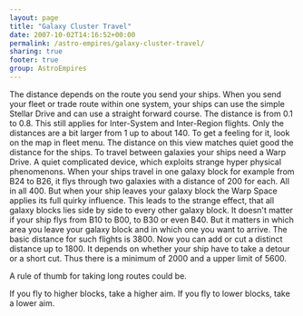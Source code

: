 ```yaml
---
layout: page
title: "Galaxy Cluster Travel"
date: 2007-10-02T14:16:52+00:00
permalink: /astro-empires/galaxy-cluster-travel/
sharing: true
footer: true
group: AstroEmpires
---
```


The distance depends on the route you send your ships.
When you send your fleet or trade route within one system, your ships can use the simple Stellar Drive and can use a straight forward course. The distance is from 0.1 to 0.8.
This still applies for Inter-System and Inter-Region flights. Only the distances are a bit larger from 1 up to about 140.
To get a feeling for it, look on the map in fleet menu. The distance on this view matches quiet good the distance for the ships.
To travel between galaxies your ships need a Warp Drive. A quiet complicated device, which exploits strange hyper physical phenomenons. When your ships travel in one galaxy block for example from B24 to B26, it flys through two galaxies with a distance of 200 for each. All in all 400.
But when your ship leaves your galaxy block the Warp Space applies its full quirky influence. This leads to the strange effect, that all galaxy blocks lies side by side to every other galaxy block. It doesn't matter if your ship flys from B10 to B00, to B30 or even B40. But it matters in which area you leave your galaxy block and in which one you want to arrive.
The basic distance for such flights is 3800. Now you can add or cut a distinct distance up to 1800. It depends on whether your ship have to take a detour or a short cut.
Thus there is a minimum of 2000 and a upper limit of 5600.

A rule of thumb for taking long routes could be.

If you fly to higher blocks, take a higher aim.
If you fly to lower blocks, take a lower aim.
